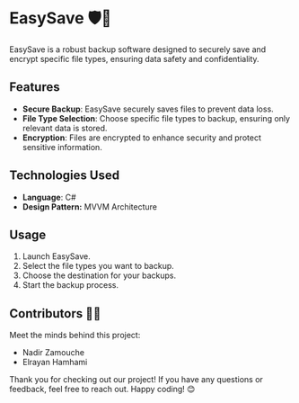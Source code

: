 # EasySave 🛡️💾

EasySave is a robust backup software designed to securely save and encrypt specific file types, ensuring data safety and confidentiality.

## Features
- **Secure Backup**: EasySave securely saves files to prevent data loss.
- **File Type Selection**: Choose specific file types to backup, ensuring only relevant data is stored.
- **Encryption**: Files are encrypted to enhance security and protect sensitive information.

## Technologies Used
- **Language**: C#
- **Design Pattern:** MVVM Architecture

## Usage
1. Launch EasySave.
2. Select the file types you want to backup.
3. Choose the destination for your backups.
4. Start the backup process.

## Contributors 🧑‍💻
Meet the minds behind this project:
- Nadir Zamouche
- Elrayan Hamhami

Thank you for checking out our project! If you have any questions or feedback, feel free to reach out. Happy coding! 😊
